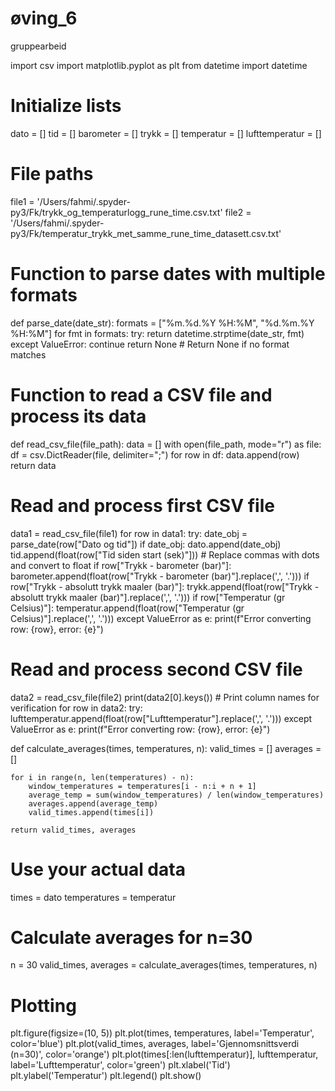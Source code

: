 # øving_6
gruppearbeid 

import csv
import matplotlib.pyplot as plt
from datetime import datetime

# Initialize lists
dato = []
tid = []
barometer = []
trykk = []
temperatur = []
lufttemperatur = []

# File paths
file1 = '/Users/fahmi/.spyder-py3/Fk/trykk_og_temperaturlogg_rune_time.csv.txt'
file2 = '/Users/fahmi/.spyder-py3/Fk/temperatur_trykk_met_samme_rune_time_datasett.csv.txt'

# Function to parse dates with multiple formats
def parse_date(date_str):
    formats = ["%m.%d.%Y %H:%M", "%d.%m.%Y %H:%M"]
    for fmt in formats:
        try:
            return datetime.strptime(date_str, fmt)
        except ValueError:
            continue
    return None  # Return None if no format matches

# Function to read a CSV file and process its data
def read_csv_file(file_path):
    data = []
    with open(file_path, mode="r") as file:
        df = csv.DictReader(file, delimiter=";")
        for row in df:
            data.append(row)
    return data

# Read and process first CSV file
data1 = read_csv_file(file1)
for row in data1:
    try:
        date_obj = parse_date(row["Dato og tid"])
        if date_obj:
            dato.append(date_obj)
            tid.append(float(row["Tid siden start (sek)"]))
            # Replace commas with dots and convert to float
            if row["Trykk - barometer (bar)"]:
                barometer.append(float(row["Trykk - barometer (bar)"].replace(',', '.')))
            if row["Trykk - absolutt trykk maaler (bar)"]:
                trykk.append(float(row["Trykk - absolutt trykk maaler (bar)"].replace(',', '.')))
            if row["Temperatur (gr Celsius)"]:
                temperatur.append(float(row["Temperatur (gr Celsius)"].replace(',', '.')))
    except ValueError as e:
        print(f"Error converting row: {row}, error: {e}")

# Read and process second CSV file
data2 = read_csv_file(file2)
print(data2[0].keys())  # Print column names for verification
for row in data2:
    try:
        lufttemperatur.append(float(row["Lufttemperatur"].replace(',', '.')))
    except ValueError as e:
        print(f"Error converting row: {row}, error: {e}")

def calculate_averages(times, temperatures, n):
    valid_times = []
    averages = []
    
    for i in range(n, len(temperatures) - n):
        window_temperatures = temperatures[i - n:i + n + 1]
        average_temp = sum(window_temperatures) / len(window_temperatures)
        averages.append(average_temp)
        valid_times.append(times[i])
    
    return valid_times, averages

# Use your actual data
times = dato
temperatures = temperatur

# Calculate averages for n=30
n = 30
valid_times, averages = calculate_averages(times, temperatures, n)

# Plotting
plt.figure(figsize=(10, 5))
plt.plot(times, temperatures, label='Temperatur', color='blue')
plt.plot(valid_times, averages, label='Gjennomsnittsverdi (n=30)', color='orange')
plt.plot(times[:len(lufttemperatur)], lufttemperatur, label='Lufttemperatur', color='green')
plt.xlabel('Tid')
plt.ylabel('Temperatur')
plt.legend()
plt.show()